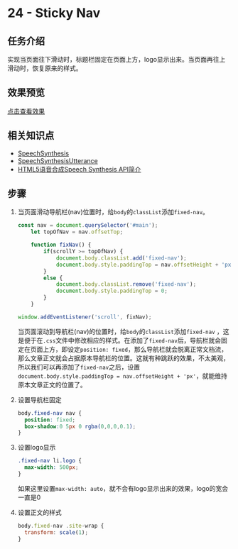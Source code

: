 # 24 - Sticky Nav  

## 任务介绍

实现当页面往下滑动时，标题栏固定在页面上方，logo显示出来。当页面再往上滑动时，恢复原来的样式。

## 效果预览

[点击查看效果](https://miraclezys.github.io/JavaScript30/24%20-%20Sticky%20Nav/index-ME.html)

## 相关知识点

* [SpeechSynthesis](https://developer.mozilla.org/zh-CN/docs/Web/API/SpeechSynthesis)
* [SpeechSynthesisUtterance](https://developer.mozilla.org/en-US/docs/Web/API/SpeechSynthesisUtterance)
* [HTML5语音合成Speech Synthesis API简介](http://www.zhangxinxu.com/wordpress/2017/01/html5-speech-recognition-synthesis-api/)

## 步骤

1. 当页面滑动导航栏(nav)位置时，给`body`的`classList`添加`fixed-nav`。

   ```javascript
   const nav = document.querySelector('#main');
       let topOfNav = nav.offsetTop;

       function fixNav() {
           if(scrollY >= topOfNav) {
               document.body.classList.add('fixed-nav');
               document.body.style.paddingTop = nav.offsetHeight + 'px';
           }
           else {
               document.body.classList.remove('fixed-nav');
               document.body.style.paddingTop = 0;
           }
       }

   window.addEventListener('scroll', fixNav);
   ```

   当页面滚动到导航栏(nav)的位置时，给`body`的`classList`添加`fixed-nav` ，这是便于在`.css`文件中修改相应的样式。在添加了`fixed-nav`后，导航栏就会固定在页面上方，即设定`position: fixed`，那么导航栏就会脱离正常文档流，那么文章正文就会占据原本导航栏的位置。这就有种跳跃的效果，不太美观，所以我们可以再添加了`fixed-nav`之后，设置`document.body.style.paddingTop = nav.offsetHeight + 'px'`，就能维持原本文章正文的位置了。

2. 设置导航栏固定

   ```css
   body.fixed-nav nav {
     position: fixed;
     box-shadow:0 5px 0 rgba(0,0,0,0.1);
   }
   ```

3. 设置logo显示

   ```css
   .fixed-nav li.logo {
     max-width: 500px;
   }
   ```

   如果这里设置`max-width: auto`，就不会有logo显示出来的效果，logo的宽会一直是0

4. 设置正文的样式

   ```javascript
   body.fixed-nav .site-wrap {
     transform: scale(1);
   }
   ```

   ​

